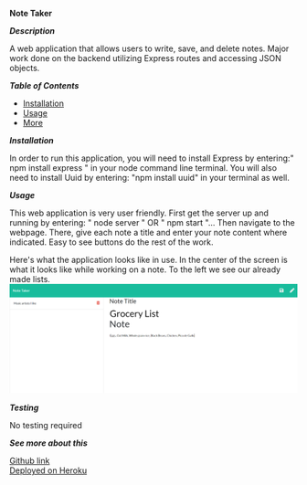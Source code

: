 **Note Taker**

**_Description_**

A web application that allows users to write, save, and delete notes. Major work done on the backend utilizing Express routes and accessing JSON objects.

**_Table of Contents_**

- [Installation](#Installation)
- [Usage](#Usage)
- [More](#More)

<a name="Installation">**_Installation_**</a>

In order to run this application, you will need to install Express by entering:" npm install express " in your node command line terminal. You will also need to install Uuid by entering: "npm install uuid" in your terminal as well.

<a name="Usage">**_Usage_**</a>

This web application is very user friendly. First get the server up and running by entering: " node server " OR " npm start "... Then navigate to the webpage. There, give each note a title and enter your note content where indicated. Easy to see buttons do the rest of the work.

Here's what the application looks like in use. In the center of the screen is what it looks like while working on a note. To the left we see our already made lists.
![Image of webpage](/assets/example.png)

<a name="Testing">**_Testing_**</a>

No testing required

<a name="More">**_See more about this_**</a>

[Github link](https://github.com/tedwar52/Note-Taker)  
[Deployed on Heroku](https://gentle-journey-55469.herokuapp.com/)
